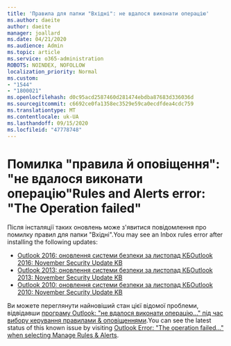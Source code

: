 ```yaml
---
title: 'Правила для папки "Вхідні": не вдалося виконати операцію'
ms.author: daeite
author: daeite
manager: joallard
ms.date: 04/21/2020
ms.audience: Admin
ms.topic: article
ms.service: o365-administration
ROBOTS: NOINDEX, NOFOLLOW
localization_priority: Normal
ms.custom:
- "1544"
- "1800021"
ms.openlocfilehash: d0c95acd2587460d281474ebdba87683d336036d
ms.sourcegitcommit: c6692ce0fa1358ec3529e59ca0ecdfdea4cdc759
ms.translationtype: MT
ms.contentlocale: uk-UA
ms.lasthandoff: 09/15/2020
ms.locfileid: "47778748"
---
```

# <a name="rules-and-alerts-error-the-operation-failed"></a><span data-ttu-id="e1a67-102">Помилка "правила й оповіщення": "не вдалося виконати операцію"</span><span class="sxs-lookup"><span data-stu-id="e1a67-102">Rules and Alerts error: "The Operation failed"</span></span>

<span data-ttu-id="e1a67-103">Після інсталяції таких оновлень може з'явитися повідомлення про помилку правил для папки "Вхідні".</span><span class="sxs-lookup"><span data-stu-id="e1a67-103">You may see an Inbox rules error after installing the following updates:</span></span>

- [<span data-ttu-id="e1a67-104">Outlook 2016: оновлення системи безпеки за листопад КБ</span><span class="sxs-lookup"><span data-stu-id="e1a67-104">Outlook 2016: November Security Update KB</span></span>](https://support.microsoft.com/help/4461506)
- [<span data-ttu-id="e1a67-105">Outlook 2013: оновлення системи безпеки за листопад КБ</span><span class="sxs-lookup"><span data-stu-id="e1a67-105">Outlook 2013: November Security Update KB</span></span>](https://support.microsoft.com/help/4461486)
- [<span data-ttu-id="e1a67-106">Outlook 2010: оновлення системи безпеки за листопад КБ</span><span class="sxs-lookup"><span data-stu-id="e1a67-106">Outlook 2010: November Security Update KB</span></span>](https://support.microsoft.com/help/4461585)

<span data-ttu-id="e1a67-107">Ви можете переглянути найновіший стан цієї відомої проблеми, відвідавши [програму Outlook: "не вдалося виконати операцію..." під час вибору керування правилами & оповіщеннями](https://support.office.com/article/Outlook-Error-The-operation-failed-when-selecting-Manage-Rules-Alerts-64b6ff77-98c2-4564-9cbf-25bd8e17fb8b%20).</span><span class="sxs-lookup"><span data-stu-id="e1a67-107">You can see the latest status of this known issue by visiting [Outlook Error: "The operation failed..." when selecting Manage Rules & Alerts](https://support.office.com/article/Outlook-Error-The-operation-failed-when-selecting-Manage-Rules-Alerts-64b6ff77-98c2-4564-9cbf-25bd8e17fb8b%20).</span></span>